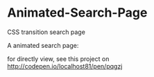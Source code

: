 Animated-Search-Page
====================

CSS transition search page

A animated search page:

for  directly view, see this project on http://codepen.io/localhost81/pen/pqgzj
